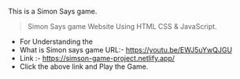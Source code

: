 This is a Simon Says game.
> Simon Says game Website Using HTML CSS & JavaScript.
  - For Understanding the 
  - What is Simon says game
    URL:- https://youtu.be/EWJ5uYwQJGU
 - Link :- https://simson-game-project.netlify.app/
 - Click the above link and Play the Game.
